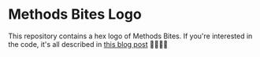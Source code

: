 # Methods Bites Logo

This repository contains a hex logo of Methods Bites. If you're interested in the code, it's all described in [this blog post](https://www.mzes.uni-mannheim.de/socialsciencedatalab/article/r-package/) 👩‍💻🧑‍💻

